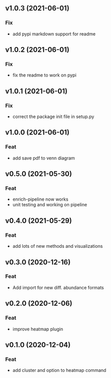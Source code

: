 ## v1.0.3 (2021-06-01)

### Fix

- add pypi markdown support for readme

## v1.0.2 (2021-06-01)

### Fix

- fix the readme to work on pypi

## v1.0.1 (2021-06-01)

### Fix

- correct the package init file in setup.py

## v1.0.0 (2021-06-01)

### Feat

- add save pdf to venn diagram

## v0.5.0 (2021-05-30)

### Feat

- enrich-pipeline now works
- unit testing and working on pipeline

## v0.4.0 (2021-05-29)

### Feat

- add lots of new methods and visualizations

## v0.3.0 (2020-12-16)

### Feat

- Add import for new diff. abundance formats

## v0.2.0 (2020-12-06)

### Feat

- improve heatmap plugin

## v0.1.0 (2020-12-04)

### Feat

- add cluster and option to heatmap command
